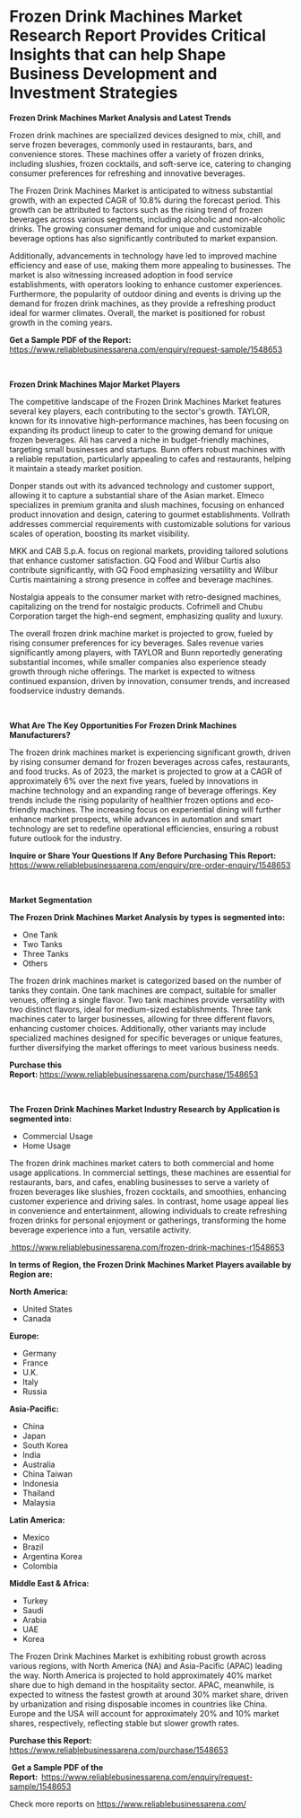 <p><h1>Frozen Drink Machines Market Research Report Provides Critical Insights that can help Shape Business Development and Investment Strategies</h1></p><p><strong>Frozen Drink Machines Market Analysis and Latest Trends</strong></p>
<p><p>Frozen drink machines are specialized devices designed to mix, chill, and serve frozen beverages, commonly used in restaurants, bars, and convenience stores. These machines offer a variety of frozen drinks, including slushies, frozen cocktails, and soft-serve ice, catering to changing consumer preferences for refreshing and innovative beverages.</p><p>The Frozen Drink Machines Market is anticipated to witness substantial growth, with an expected CAGR of 10.8% during the forecast period. This growth can be attributed to factors such as the rising trend of frozen beverages across various segments, including alcoholic and non-alcoholic drinks. The growing consumer demand for unique and customizable beverage options has also significantly contributed to market expansion.</p><p>Additionally, advancements in technology have led to improved machine efficiency and ease of use, making them more appealing to businesses. The market is also witnessing increased adoption in food service establishments, with operators looking to enhance customer experiences. Furthermore, the popularity of outdoor dining and events is driving up the demand for frozen drink machines, as they provide a refreshing product ideal for warmer climates. Overall, the market is positioned for robust growth in the coming years.</p></p>
<p><strong>Get a Sample PDF of the Report:&nbsp;</strong> <a href="https://www.reliablebusinessarena.com/enquiry/request-sample/1548653?utm_campaign=1871&utm_medium=2&utm_source=Github&utm_content=ia&utm_term=20022025&utm_id=frozen-drink-machines">https://www.reliablebusinessarena.com/enquiry/request-sample/1548653</a></p>
<p>&nbsp;</p>
<p><strong>Frozen Drink Machines Major Market Players</strong></p>
<p><p>The competitive landscape of the Frozen Drink Machines Market features several key players, each contributing to the sector's growth. TAYLOR, known for its innovative high-performance machines, has been focusing on expanding its product lineup to cater to the growing demand for unique frozen beverages. Ali has carved a niche in budget-friendly machines, targeting small businesses and startups. Bunn offers robust machines with a reliable reputation, particularly appealing to cafes and restaurants, helping it maintain a steady market position.</p><p>Donper stands out with its advanced technology and customer support, allowing it to capture a substantial share of the Asian market. Elmeco specializes in premium granita and slush machines, focusing on enhanced product innovation and design, catering to gourmet establishments. Vollrath addresses commercial requirements with customizable solutions for various scales of operation, boosting its market visibility.</p><p>MKK and CAB S.p.A. focus on regional markets, providing tailored solutions that enhance customer satisfaction. GQ Food and Wilbur Curtis also contribute significantly, with GQ Food emphasizing versatility and Wilbur Curtis maintaining a strong presence in coffee and beverage machines.</p><p>Nostalgia appeals to the consumer market with retro-designed machines, capitalizing on the trend for nostalgic products. Cofrimell and Chubu Corporation target the high-end segment, emphasizing quality and luxury.</p><p>The overall frozen drink machine market is projected to grow, fueled by rising consumer preferences for icy beverages. Sales revenue varies significantly among players, with TAYLOR and Bunn reportedly generating substantial incomes, while smaller companies also experience steady growth through niche offerings. The market is expected to witness continued expansion, driven by innovation, consumer trends, and increased foodservice industry demands.</p></p>
<p>&nbsp;</p>
<p><strong>What Are The Key Opportunities For Frozen Drink Machines Manufacturers?</strong></p>
<p><p>The frozen drink machines market is experiencing significant growth, driven by rising consumer demand for frozen beverages across cafes, restaurants, and food trucks. As of 2023, the market is projected to grow at a CAGR of approximately 6% over the next five years, fueled by innovations in machine technology and an expanding range of beverage offerings. Key trends include the rising popularity of healthier frozen options and eco-friendly machines. The increasing focus on experiential dining will further enhance market prospects, while advances in automation and smart technology are set to redefine operational efficiencies, ensuring a robust future outlook for the industry.</p></p>
<p><strong>Inquire or Share Your Questions If Any Before Purchasing This Report:</strong> <a href="https://www.reliablebusinessarena.com/enquiry/pre-order-enquiry/1548653?utm_campaign=1871&utm_medium=2&utm_source=Github&utm_content=ia&utm_term=20022025&utm_id=frozen-drink-machines">https://www.reliablebusinessarena.com/enquiry/pre-order-enquiry/1548653</a></p>
<p>&nbsp;</p>
<p><strong>Market Segmentation</strong></p>
<p><strong>The Frozen Drink Machines Market Analysis by types is segmented into:</strong></p>
<p><ul><li>One Tank</li><li>Two Tanks</li><li>Three Tanks</li><li>Others</li></ul></p>
<p><p>The frozen drink machines market is categorized based on the number of tanks they contain. One tank machines are compact, suitable for smaller venues, offering a single flavor. Two tank machines provide versatility with two distinct flavors, ideal for medium-sized establishments. Three tank machines cater to larger businesses, allowing for three different flavors, enhancing customer choices. Additionally, other variants may include specialized machines designed for specific beverages or unique features, further diversifying the market offerings to meet various business needs.</p></p>
<p><strong>Purchase this Report:&nbsp;</strong><a href="https://www.reliablebusinessarena.com/purchase/1548653?utm_campaign=1871&utm_medium=2&utm_source=Github&utm_content=ia&utm_term=20022025&utm_id=frozen-drink-machines">https://www.reliablebusinessarena.com/purchase/1548653</a></p>
<p>&nbsp;</p>
<p><strong>The Frozen Drink Machines Market Industry Research by Application is segmented into:</strong></p>
<p><ul><li>Commercial Usage</li><li>Home Usage</li></ul></p>
<p><p>The frozen drink machines market caters to both commercial and home usage applications. In commercial settings, these machines are essential for restaurants, bars, and cafes, enabling businesses to serve a variety of frozen beverages like slushies, frozen cocktails, and smoothies, enhancing customer experience and driving sales. In contrast, home usage appeal lies in convenience and entertainment, allowing individuals to create refreshing frozen drinks for personal enjoyment or gatherings, transforming the home beverage experience into a fun, versatile activity.</p></p>
<p><a href="https://www.reliablebusinessarena.com/frozen-drink-machines-r1548653?utm_campaign=1871&utm_medium=2&utm_source=Github&utm_content=ia&utm_term=20022025&utm_id=frozen-drink-machines">&nbsp;https://www.reliablebusinessarena.com/frozen-drink-machines-r1548653</a></p>
<p><strong>In terms of Region, the Frozen Drink Machines Market Players available by Region are:</strong></p>
<p>
    <p> <strong> North America: </strong>
        <ul>
            <li>United States</li>
            <li>Canada</li>
        </ul>
        </p> 
    <p> <strong> Europe: </strong>
        <ul>
            <li>Germany</li>
            <li>France</li>
            <li>U.K.</li>
            <li>Italy</li>
            <li>Russia</li>
        </ul>
        </p> 
    <p> <strong> Asia-Pacific: </strong>
        <ul>
            <li>China</li>
            <li>Japan</li>
            <li>South Korea</li>
            <li>India</li>
            <li>Australia</li>
            <li>China Taiwan</li>
            <li>Indonesia</li>
            <li>Thailand</li>
            <li>Malaysia</li>
        </ul>
        </p> 
    <p> <strong> Latin America: </strong>
        <ul>
            <li>Mexico</li>
            <li>Brazil</li>
            <li>Argentina Korea</li>
            <li>Colombia</li>
        </ul>
        </p> 
    <p> <strong> Middle East & Africa: </strong>
        <ul>
            <li>Turkey</li>
            <li>Saudi</li>
            <li>Arabia</li>
            <li>UAE</li>
            <li>Korea</li>
        </ul>
    </p>
    </p>
<p><p>The Frozen Drink Machines Market is exhibiting robust growth across various regions, with North America (NA) and Asia-Pacific (APAC) leading the way. North America is projected to hold approximately 40% market share due to high demand in the hospitality sector. APAC, meanwhile, is expected to witness the fastest growth at around 30% market share, driven by urbanization and rising disposable incomes in countries like China. Europe and the USA will account for approximately 20% and 10% market shares, respectively, reflecting stable but slower growth rates.</p></p>
<p><strong>Purchase this Report: </strong><a href="https://www.reliablebusinessarena.com/purchase/1548653?utm_campaign=1871&utm_medium=2&utm_source=Github&utm_content=ia&utm_term=20022025&utm_id=frozen-drink-machines">https://www.reliablebusinessarena.com/purchase/1548653</a></p>
<p>&nbsp;<strong>Get a Sample PDF of the Report:&nbsp;&nbsp;</strong><a href="https://www.reliablebusinessarena.com/enquiry/request-sample/1548653?utm_campaign=1871&utm_medium=2&utm_source=Github&utm_content=ia&utm_term=20022025&utm_id=frozen-drink-machines">https://www.reliablebusinessarena.com/enquiry/request-sample/1548653</a></p>
<p><strong></strong></p>
<p>Check more reports on <a href="https://www.reliablebusinessarena.com/?utm_campaign=1871&utm_medium=2&utm_source=Github&utm_content=ia&utm_term=20022025&utm_id=frozen-drink-machines">https://www.reliablebusinessarena.com/</a></p>